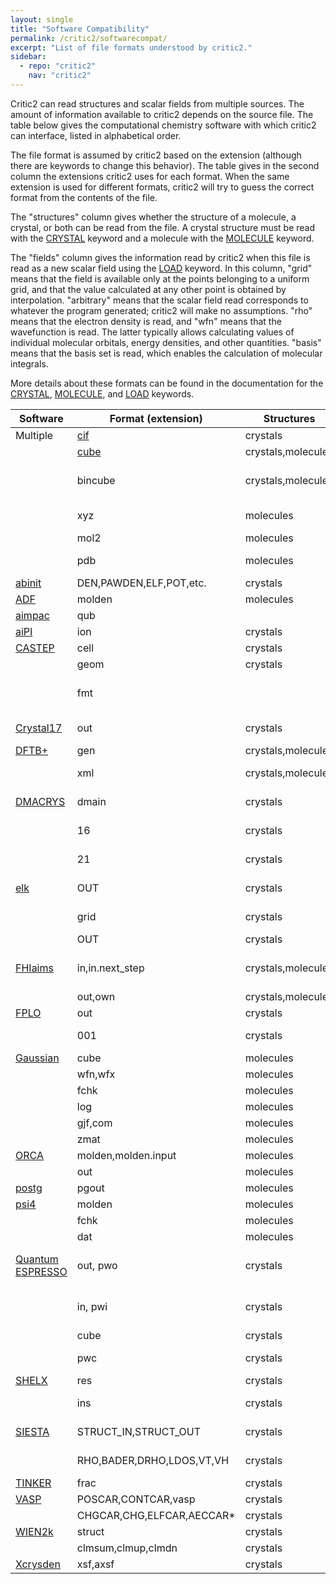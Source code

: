 ```yaml
---
layout: single
title: "Software Compatibility"
permalink: /critic2/softwarecompat/
excerpt: "List of file formats understood by critic2."
sidebar:
  - repo: "critic2"
    nav: "critic2"
---
```


Critic2 can read structures and scalar fields from multiple
sources. The amount of information available to critic2 depends on the
source file. The table below gives the computational chemistry
software with which critic2 can interface, listed in alphabetical
order.

The file format is assumed by critic2 based on the extension (although
there are keywords to change this behavior). The table gives in the
second column the extensions critic2 uses for each format. When the
same extension is used for different formats, critic2 will try to
guess the correct format from the contents of the file.

The "structures" column gives whether the structure of a molecule, a
crystal, or both can be read from the file. A crystal structure must
be read with the [CRYSTAL](/critic2/manual/crystal/#c2-crystal)
keyword and a molecule with the
[MOLECULE](/critic2/manual/molecule/#c2-molecule) keyword.

The "fields" column gives the information read by critic2 when this
file is read as a new scalar field using the [LOAD](/critic2/manual/fields/#c2-load)
keyword. In this column, "grid" means that the field is available only
at the points belonging to a uniform grid, and that the value
calculated at any other point is obtained by
interpolation. "arbitrary" means that the scalar field read
corresponds to whatever the program generated; critic2 will make no
assumptions. "rho" means that the electron density is read, and "wfn"
means that the wavefunction is read. The latter typically allows
calculating values of individual molecular orbitals, energy densities,
and other quantities. "basis" means that the basis set is read, which
enables the calculation of molecular integrals.

More details about these formats can be found in the documentation for
the [CRYSTAL](/critic2/manual/crystal/#c2-crystal),
[MOLECULE](/critic2/manual/molecule/#c2-molecule), and
[LOAD](/critic2/manual/fields/#c2-load) keywords.

| Software                                                                 | Format (extension)                              | Structures         | Fields         | Notes                                               |
|--------------------------------------------------------------------------|-------------------------------------------------|--------------------|----------------|-----------------------------------------------------|
| Multiple                                                                 | [cif](https://www.iucr.org/resources/cif)       | crystals           |                |                                                     |
|                                                                          | [cube](http://paulbourke.net/dataformats/cube/) | crystals,molecules | grid,arbitrary |                                                     |
|                                                                          | bincube                                         | crystals,molecules | grid,arbitrary | Binary version of a cube file, generated by critic2 |
|                                                                          | xyz                                             | molecules          |                | Number of atoms in line 1; line 2 ignored           |
|                                                                          | mol2                                            | molecules          |                |                                                     |
|                                                                          | pdb                                             | molecules          |                | Used in biochemical applications                    |
| [abinit](https://www.abinit.org/)                                        | DEN,PAWDEN,ELF,POT,etc.                         | crystals           | grid,arbitrary |                                                     |
| [ADF](https://www.scm.com/)                                              | molden                                          | molecules          | rho,wfn,basis  |                                                     |
| [aimpac](https://www.chemistry.mcmaster.ca/aimpac/imagemap/imagemap.htm) | qub                                             |                    | grid,arbitrary |                                                     |
| [aiPI](https://doi.org/10.1016/0010-4655(93)90041-A)                     | ion                                             | crystals           | rho            |                                                     |
| [CASTEP](http://www.castep.org/)                                         | cell                                            | crystals           |                | CASTEP input file                                   |
|                                                                          | geom                                            | crystals           |                | CASTEP output file                                  |
|                                                                          | fmt                                             |                    | grid,arbitrary | Generated by CASTEP `write_*` keywords              |
| [Crystal17](https://www.crystal.unito.it)                                | out                                             | crystals           |                | Crystal17's output file                             |
| [DFTB+](https://dftbplus.org/)                                           | gen                                             | crystals,molecules |                |                                                     |
|                                                                          | xml                                             | crystals,molecules | rho,wfn        | DFTB+'s detailed.xml file (plus bin and hsd)        |
| [DMACRYS](http://www.chem.ucl.ac.uk/cposs/dmacrys/index.html)            | dmain                                           | crystals           |                | The DMACRYS main input file                         |
|                                                                          | 16                                              | crystals           |                | fort.16 file generated by DMACRYS                   |
|                                                                          | 21                                              | crystals           |                | fort.21 file generated by NEIGHCRYS                 |
| [elk](https://elk.sourceforge.io)                                        | OUT                                             | crystals           |                | Elk's GEOMETRY.OUT file                             |
|                                                                          | grid                                            | crystals           | grid,arbitrary | Requires a patch to the elk source code             |
|                                                                          | OUT                                             | crystals           | rho,arbitrary  | Elk's STATE.OUT,etc.                                |
| [FHIaims](https://fhi-aims.org/)                                         | in,in.next_step                                 | crystals,molecules |                | FHIaims geometry.in and geometry.in.next_step       |
|                                                                          | out,own                                         | crystals,molecules |                | FHIaims output file                                 |
| [FPLO](https://www.fplo.de/)                                             | out                                             | crystals           |                | FPLO output file                                    |
|                                                                          | 001                                             | crystals           | grid           | No info about the structure                         |
| [Gaussian](https://gaussian.com/)                                        | cube                                            | molecules          | grid,arbitrary |                                                     |
|                                                                          | wfn,wfx                                         | molecules          | rho,wfn        |                                                     |
|                                                                          | fchk                                            | molecules          | rho,wfn,basis  |                                                     |
|                                                                          | log                                             | molecules          |                | Gaussian output file                                |
|                                                                          | gjf,com                                         | molecules          |                | Gaussian input file                                 |
|                                                                          | zmat                                            | molecules          |                | z-matrix format                                     |
| [ORCA](https://orcaforum.kofo.mpg.de/)                                   | molden,molden.input                             | molecules          | rho,wfn,basis  |                                                     |
|                                                                          | out                                             | molecules          |                | ORCA output file                                    |
| [postg](https://github.com/aoterodelaroza/postg)                         | pgout                                           | molecules          |                | postg output file                                   |
| [psi4](https://psicode.org/)                                             | molden                                          | molecules          | rho,wfn,basis  |                                                     |
|                                                                          | fchk                                            | molecules          | rho,wfn,basis  |                                                     |
|                                                                          | dat                                             | molecules          |                | psi4 output file                                    |
| [Quantum ESPRESSO](https://www.quantum-espresso.org/)                    | out, pwo                                        | crystals           |                | pw.x output file (typically .scf.out or .pwo)       |
|                                                                          | in, pwi                                         | crystals           |                | pw.x input file (typically .scf.in or .pwi)         |
|                                                                          | cube                                            | crystals           | grid,arbitrary | Generated by pp.x                                   |
|                                                                          | pwc                                             | crystals           | grid,rho,wfn   | Generated by pw2critic.x                            |
| [SHELX](https://shelx.uni-goettingen.de/)                                | res                                             | crystals           |                |                                                     |
|                                                                          | ins                                             | crystals           |                | Same format as a res file                           |
| [SIESTA](https://departments.icmab.es/leem/siesta/)                      | STRUCT_IN,STRUCT_OUT                            | crystals           |                | Input and output structure files                    |
|                                                                          | RHO,BADER,DRHO,LDOS,VT,VH                       | crystals           | grid,arbitrary | No info about the structure                         |
| [TINKER](https://dasher.wustl.edu/tinker/)                               | frac                                            | crystals           |                |                                                     |
| [VASP](https://www.vasp.at/)                                             | POSCAR,CONTCAR,vasp                             | crystals           |                |                                                     |
|                                                                          | CHGCAR,CHG,ELFCAR,AECCAR*                       | crystals           | grid,arbitrary |                                                     |
| [WIEN2k](http://susi.theochem.tuwien.ac.at/)                             | struct                                          | crystals           |                |                                                     |
|                                                                          | clmsum,clmup,clmdn                              | crystals           | rho,arbitrary  |                                                     |
| [Xcrysden](http://www.xcrysden.org/)                                     | xsf,axsf                                        | crystals           | grid,arbitrary |                                                     |

